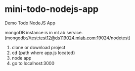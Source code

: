 # mini-todo-nodejs-app
Demo Todo NodeJS App

mongoDB instance is in mLab service. (mongodb://test:test12@ds119024.mlab.com:19024/nodetest)

1. clone or download project
2. cd {path where app.js located}
3. node app
4. go to localhost:3000
